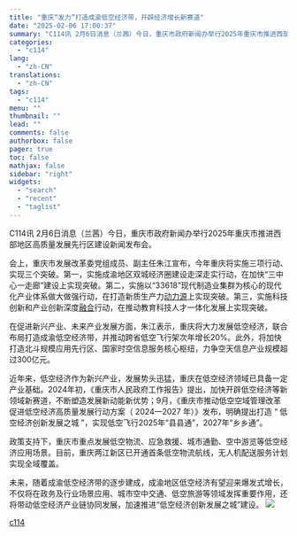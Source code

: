 ```yaml
---
title: "重庆“发力”打造成渝低空经济带，开辟经济增长新赛道"
date: "2025-02-06 17:00:37"
summary: "C114讯 2月6日消息（兰茜）今日，重庆市政府新闻办举行2025年重庆市推进西部地区高质量发展..."
categories:
  - "c114"
lang:
  - "zh-CN"
translations:
  - "zh-CN"
tags:
  - "c114"
menu: ""
thumbnail: ""
lead: ""
comments: false
authorbox: false
pager: true
toc: false
mathjax: false
sidebar: "right"
widgets:
  - "search"
  - "recent"
  - "taglist"
---
```


C114讯 2月6日消息（兰茜）今日，重庆市政府新闻办举行2025年重庆市推进西部地区高质量发展先行区建设新闻发布会。

会上，重庆市发展改革委党组成员、副主任朱江宣布，今年重庆将实施三项行动、实现三个突破。第一，实施成渝地区双城经济圈建设走深走实行动，在加快“三中心一走廊”建设上实现突破。第二，实施以“33618”现代制造业集群为核心的现代化产业体系做大做强行动，在打造新质生产力[动力源](https://www.c114.com.cn/keyword/default.asp?key=%B6%AF%C1%A6%D4%B4)上实现突破。第三，实施科技创新和产业创新深度[融合](https://www.c114.com.cn/keyword/default.asp?key=%C8%DA%BA%CF)行动，在推动教育科技人才一体化发展上实现突破。

在促进新兴产业、未来产业发展方面，朱江表示，重庆将大力发展低空经济，联合布局打造成渝低空经济带，并推动跨省低空飞行架次年增长20%。此外，将加快打造北斗规模应用先行区、国家时空信息服务核心枢纽，力争空天信息产业规模超过300亿元。

近年来，低空经济作为新兴产业，发展势头迅猛，重庆在低空经济领域已具备一定产业基础。2024年初，《重庆市人民政府工作报告》提出，加快开辟低空经济等新领域新赛道，不断塑造发展新动能新优势；9月，《重庆市推动低空空域管理改革促进低空经济高质量发展行动方案（ 2024—2027 年）》发布，明确提出打造 “ 低空经济创新发展之城 ”，实现低空飞行2025年“县县通”，2027年“乡乡通”。

政策支持下，重庆市重点发展低空物流、应急救援、城市通勤、空中游览等低空经济应用场景。目前，重庆两江新区已开通首条低空物流航线，无人机配送服务计划实现全域覆盖。

未来，随着成渝低空经济带的逐步建成，成渝地区低空经济有望迎来爆发式增长，不仅将在政务及行业场景应用、城市空中交通、低空旅游等领域发挥重要作用，还将带动低空经济产业链协同发展，加速推进“低空经济创新发展之城”建设。 [![](http://www.c114.com.cn/news/images/t21.gif)](http://www.c114.com.cn)

[c114](https://www.c114.com.cn/4app/3542/a1282778.html)
